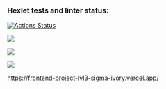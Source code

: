 ### Hexlet tests and linter status:
[![Actions Status](https://github.com/chedosaf/frontend-project-lvl3/workflows/hexlet-check/badge.svg)](https://github.com/chedosaf/frontend-project-lvl3/actions)

<a href="https://codeclimate.com/github/chedosaf/frontend-project-lvl3/maintainability"><img src="https://api.codeclimate.com/v1/badges/581678801c375a3169da/maintainability" /></a><br>

<a href="https://codeclimate.com/github/chedosaf/frontend-project-lvl3/test_coverage"><img src="https://api.codeclimate.com/v1/badges/581678801c375a3169da/test_coverage" /></a><br>


<a href="https://github.com/chedosaf/frontend-project-lvl3/actions/workflows/lint.yml"><img src="https://github.com/chedosaf/frontend-project-lvl3/actions/workflows/lint.yml/badge.svg"></a><br>

https://frontend-project-lvl3-sigma-ivory.vercel.app/